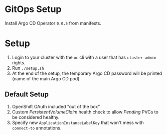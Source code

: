 # GitOps Setup

Install Argo CD Operator `0.0.5` from manifests.

# Setup

1. Login to your cluster with the `oc` cli with a user that has `cluster-admin` rights.
2. Run `./setup.sh`
3. At the end of the setup, the temporary Argo CD password will be printed (name of the main Argo CD pod).

## Default Setup
1. OpenShift OAuth included "out of the box"
2. Custom *PersistentVolumeClaim* health check to allow *Pending* PVCs to be considered healthy.
3. Specify new `ApplicationInstanceLabelKey` that won't mess with `connect-to` annotations.
